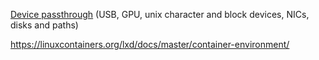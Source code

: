 [Device passthrough](https://linuxcontainers.org/lxd/docs/master/container-environment/) (USB, GPU, unix character and block devices, NICs, disks and paths)

https://linuxcontainers.org/lxd/docs/master/container-environment/
